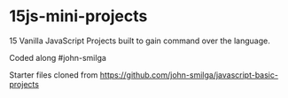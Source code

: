 # 15js-mini-projects
15 Vanilla JavaScript Projects built to gain command over the language.

Coded along #john-smilga

Starter files cloned from https://github.com/john-smilga/javascript-basic-projects
